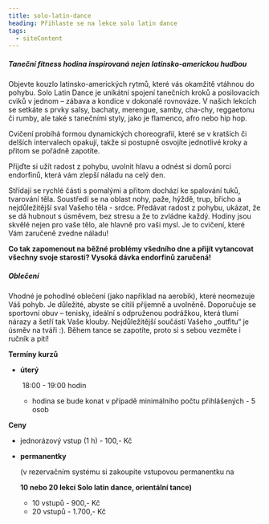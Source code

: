 ```yaml
---
title: solo-latin-dance
heading: Přihlaste se na lekce solo latin dance
tags:
  - siteContent
---
```

##### Taneční fitness hodina inspirovaná nejen latinsko-americkou hudbou

Objevte kouzlo latinsko-amerických rytmů, které vás okamžitě vtáhnou do pohybu. Solo Latin Dance je unikátní spojení tanečních kroků a posilovacích cviků v jednom – zábava a kondice v dokonalé rovnováze. V našich lekcích se setkáte s prvky salsy, bachaty, merengue, samby, cha-chy, reggaetonu či rumby, ale také s tanečními styly, jako je flamenco, afro nebo hip hop.

Cvičení probíhá formou dynamických choreografií, které se v kratších či delších intervalech opakují, takže si postupně osvojíte jednotlivé kroky a přitom se pořádně zapotíte.

Přijďte si užít radost z pohybu, uvolnit hlavu a odnést si domů porci endorfinů, která vám zlepší náladu na celý den.


Střídají se rychlé části s pomalými a přitom dochází ke spalování tuků, tvarování těla. Soustředí se na oblast nohy, paže, hýždě, trup, břicho a nejdůležitější sval Vašeho těla - srdce. Předávat radost z pohybu, ukázat, že se dá hubnout s úsměvem, bez stresu a že to zvládne každý.
Hodiny jsou skvělé nejen pro vaše tělo, ale hlavně pro vaši mysl. Je to cvičení, které Vám zaručeně zvedne náladu!

**Co tak zapomenout na běžné problémy všedního dne a přijít vytancovat všechny svoje starosti?
Vysoká dávka endorfinů zaručená!**

##### **Oblečení**

Vhodné je pohodlné oblečení (jako například na aerobik), které neomezuje Váš pohyb. Je důležité, abyste se cítili příjemně a uvolněně. Doporučuje se sportovní obuv – tenisky, ideální s odpruženou podrážkou, která tlumí nárazy a šetří tak Vaše klouby. Nejdůležitější součástí Vašeho „outfitu“ je úsměv na tváři :). Během tance se zapotíte, proto si s sebou vezměte i ručník a pití!

**Termíny kurzů**

* **úterý**

   18:00 - 19:00 hodin

  - hodina se bude konat v případě minimálního počtu přihlášených - 5 osob

**Ceny**

* jednorázový vstup (1 h) - 100,- Kč
* **permanentky**

  (v rezervačním systému si zakoupíte vstupovou permanentku na

  **10 nebo 20 lekcí Solo latin dance, orientální tance)**

  * 10 vstupů - 900,- Kč
  * 20 vstupů - 1.700,- Kč
